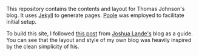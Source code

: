 This repository contains the contents and layout for Thomas Johnson's blog. It uses [Jekyll](https://github.com/jekyll/jekyll) to generate pages. [Poole](https://github.com/poole/poole) was employed to facilitate initial setup.

To build this site, I followed [this post](http://joshualande.com/jekyll-github-pages-poole) from [Joshua Lande's](http://joshualande.com) blog as a guide. You can see that the layout and style of my own blog was heavily inspired by the clean simplicity of his.
